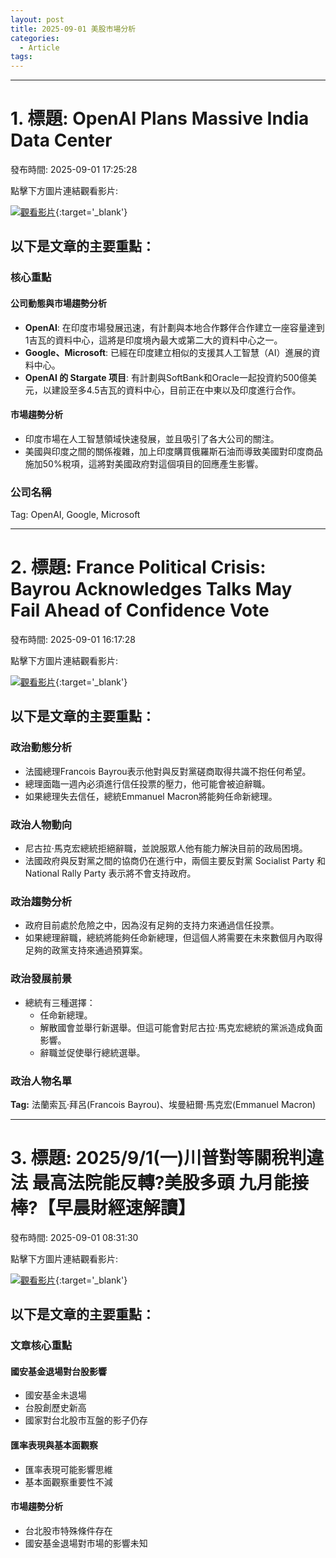 ```yaml
---
layout: post
title: 2025-09-01 美股市場分析
categories:
  - Article
tags:
---
```


---
# 1. 標題: OpenAI Plans Massive India Data Center
發布時間: 2025-09-01 17:25:28

點擊下方圖片連結觀看影片:

 [![觀看影片](https://i.ytimg.com/vi/RBDEpFm9Y_E/sddefault.jpg)](https://www.youtube.com/watch?v=RBDEpFm9Y_E){:target='_blank'}

## 以下是文章的主要重點：

### 核心重點
#### 公司動態與市場趨勢分析
- **OpenAI**: 在印度市場發展迅速，有計劃與本地合作夥伴合作建立一座容量達到1吉瓦的資料中心，這將是印度境內最大或第二大的資料中心之一。
- **Google、Microsoft**: 已經在印度建立相似的支援其人工智慧（AI）進展的資料中心。
- **OpenAI 的 Stargate 项目**: 有計劃與SoftBank和Oracle一起投資約500億美元，以建設至多4.5吉瓦的資料中心，目前正在中東以及印度進行合作。
#### 市場趨勢分析
- 印度市場在人工智慧領域快速發展，並且吸引了各大公司的關注。
- 美國與印度之間的關係複雜，加上印度購買俄羅斯石油而導致美國對印度商品施加50%稅項，這將對美國政府對這個項目的回應產生影響。

### 公司名稱
Tag: OpenAI, Google, Microsoft

---
# 2. 標題: France Political Crisis: Bayrou Acknowledges Talks May Fail Ahead of Confidence Vote
發布時間: 2025-09-01 16:17:28

點擊下方圖片連結觀看影片:

 [![觀看影片](https://i.ytimg.com/vi/D9dl99hFOrA/sddefault.jpg)](https://www.youtube.com/watch?v=D9dl99hFOrA){:target='_blank'}

## 以下是文章的主要重點：

### 政治動態分析

* 法國總理Francois Bayrou表示他對與反對黨磋商取得共識不抱任何希望。
* 總理面臨一週內必須進行信任投票的壓力，他可能會被迫辭職。
* 如果總理失去信任，總統Emmanuel Macron將能夠任命新總理。

### 政治人物動向

* 尼古拉·馬克宏總統拒絕辭職，並說服眾人他有能力解決目前的政局困境。
* 法國政府與反對黨之間的協商仍在進行中，兩個主要反對黨 Socialist Party 和 National Rally Party 表示將不會支持政府。

### 政治趨勢分析

* 政府目前處於危險之中，因為沒有足夠的支持力來通過信任投票。
* 如果總理辭職，總統將能夠任命新總理，但這個人將需要在未來數個月內取得足夠的政黨支持來通過預算案。

### 政治發展前景

* 總統有三種選擇：
  * 任命新總理。
  * 解散國會並舉行新選舉。但這可能會對尼古拉·馬克宏總統的黨派造成負面影響。
  * 辭職並促使舉行總統選舉。

### 政治人物名單
**Tag:** 法蘭索瓦·拜呂(Francois Bayrou)、埃曼紐爾·馬克宏(Emmanuel Macron)

---
# 3. 標題: 2025/9/1(一)川普對等關稅判違法 最高法院能反轉?美股多頭 九月能接棒?【早晨財經速解讀】
發布時間: 2025-09-01 08:31:30

點擊下方圖片連結觀看影片:

 [![觀看影片](https://i.ytimg.com/vi/JRVvq52cjrY/sddefault_live.jpg)](https://www.youtube.com/watch?v=JRVvq52cjrY){:target='_blank'}

## 以下是文章的主要重點：

### 文章核心重點

#### 國安基金退場對台股影響

*   國安基金未退場
*   台股創歷史新高
*   國家對台北股市互盤的影子仍存

#### 匯率表現與基本面觀察

*   匯率表現可能影響思維
*   基本面觀察重要性不減

#### 市場趨勢分析

*   台北股市特殊條件存在
*   國安基金退場對市場的影響未知


